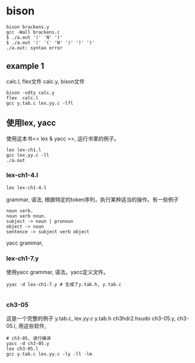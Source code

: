 # bison

```shell
bison brackens.y
gcc -Wall brackens.c 
$ ./a.out '(' 'N' ')'
$ ./a.out '(' '(' 'N' ')' ')' ')'
./a.out: syntax error

```

## example 1
calc.l, flex文件
calc.y,  bison文件

```shell
bison -vdty calc.y
flex  calc.l
gcc y.tab.c lex.yy.c -lfl
```

## 使用lex, yacc
使用这本书<< lex & yacc >>, 运行书里的例子。

```shell
lex lex-ch1.l
gcc lex.yy.c -ll
./a.out
```

### lex-ch1-4.l


```shell
lex lex-ch1-4.l

```

grammar, 语法, 根据特定的token序列，执行某种适当的操作。有一些例子
```shell
noun verb.
noun verb noun.
subject -> noun | pronoun
object -> noun
sentence -> subject verb object
```
yacc grammar, 

### lex-ch1-7.y
使用yacc grammar, 语法。yacc定义文件。

```shell
yyac -d lex-ch1-7.y # 生成了y.tab.h, y.tab.c


```

### ch3-05
这是一个完整的例子
y.tab.c, lex.yy.c
y.tab.h
ch3hdr2.hsudo 
ch3-05.y,
ch3-05.l,
用这些软件,

```shell
# ch3-05, 进行编译
yacc -d ch3-05.y
lex ch3-05.l
gcc y.tab.c lex.yy.c -ly -ll -lm
```

